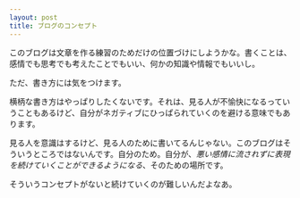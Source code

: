 ```yaml
---
layout: post
title: ブログのコンセプト
---
```


このブログは文章を作る練習のためだけの位置づけにしようかな。書くことは、感情でも思考でも考えたことでもいい、何かの知識や情報でもいいし。

ただ、書き方には気をつけます。

横柄な書き方はやっぱりしたくないです。それは、見る人が不愉快になるっていうこともあるけど、自分がネガティブにひっぱられていくのを避ける意味でもあります。

見る人を意識はするけど、見る人のために書いてるんじゃない。このブログはそういうところではないんです。自分のため。自分が、*悪い感情に流されずに表現を続けていくことができるようになる*、そのための場所です。

そういうコンセプトがないと続けていくのが難しいんだよなあ。
